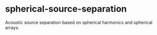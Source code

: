 # spherical-source-separation
Acoustic source separation based on spherical harmonics and spherical arrays.
